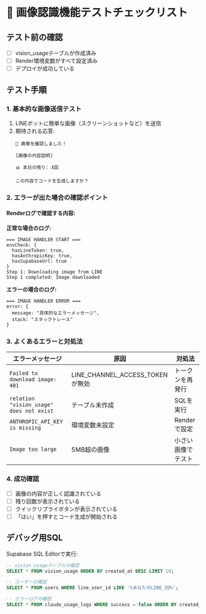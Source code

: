 # 🧪 画像認識機能テストチェックリスト

## テスト前の確認
- [ ] vision_usageテーブルが作成済み
- [ ] Render環境変数がすべて設定済み
- [ ] デプロイが成功している

## テスト手順

### 1. 基本的な画像送信テスト
1. LINEボットに簡単な画像（スクリーンショットなど）を送信
2. 期待される応答:
   ```
   📸 画像を確認しました！
   
   [画像の内容説明]
   
   📊 本日の残り: X回
   
   この内容でコードを生成しますか？
   ```

### 2. エラーが出た場合の確認ポイント

#### Renderログで確認する内容:

**正常な場合のログ:**
```
=== IMAGE HANDLER START ===
envCheck: {
  hasLineToken: true,
  hasAnthropicKey: true,
  hasSupabaseUrl: true
}
Step 1: Downloading image from LINE
Step 1 completed: Image downloaded
```

**エラーの場合のログ:**
```
=== IMAGE HANDLER ERROR ===
error: {
  message: "具体的なエラーメッセージ",
  stack: "スタックトレース"
}
```

### 3. よくあるエラーと対処法

| エラーメッセージ | 原因 | 対処法 |
|----------------|------|--------|
| `Failed to download image: 401` | LINE_CHANNEL_ACCESS_TOKENが無効 | トークンを再発行 |
| `relation "vision_usage" does not exist` | テーブル未作成 | SQLを実行 |
| `ANTHROPIC_API_KEY is missing` | 環境変数未設定 | Renderで設定 |
| `Image too large` | 5MB超の画像 | 小さい画像でテスト |

### 4. 成功確認

- [ ] 画像の内容が正しく認識されている
- [ ] 残り回数が表示されている
- [ ] クイックリプライボタンが表示されている
- [ ] 「はい」を押すとコード生成が開始される

## デバッグ用SQL

Supabase SQL Editorで実行:

```sql
-- vision_usageテーブルの確認
SELECT * FROM vision_usage ORDER BY created_at DESC LIMIT 10;

-- ユーザーの確認
SELECT * FROM users WHERE line_user_id LIKE '%あなたのLINE_ID%';

-- エラーログの確認
SELECT * FROM claude_usage_logs WHERE success = false ORDER BY created_at DESC LIMIT 10;
```